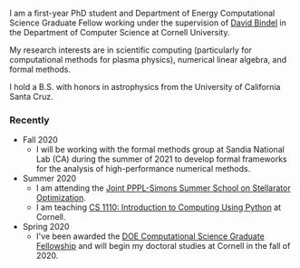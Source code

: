 I am  a first-year PhD student and Department of Energy Computational Science Graduate Fellow working under the supervision of [David Bindel](http://www.cs.cornell.edu/~bindel/) in the Department of Computer Science at Cornell University.

My research interests are in scientific computing (particularly for computational methods for plasma physics), numerical linear algebra, and formal methods. 

I hold a B.S. with honors in astrophysics from the University of California Santa Cruz. 

### Recently

+ Fall 2020
  - I will be working with the formal methods group at Sandia National Lab (CA) during the summer of 2021 to develop formal frameworks for the analysis of high-performance numerical methods.
+ Summer 2020
  - I am attending the [Joint PPPL-Simons Summer School on Stellarator Optimization](https://hiddensymmetries.princeton.edu/summer-school/summer-school-2020/overview).
  - I am teaching [CS 1110: Introduction to Computing Using Python](https://classes.cornell.edu/browse/roster/SU20/class/CS/1110) at Cornell.
+ Spring 2020
  - I've been awarded the [DOE Computational Science Graduate Fellowship](https://www.krellinst.org/csgf/) and will begin my doctoral studies at Cornell in the fall of 2020.
